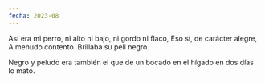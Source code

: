 ```yaml
---
fecha: 2023-08
---
```

Así era mi perro,
ni alto ni bajo,
ni gordo ni flaco,
Eso sí, de carácter alegre,
A menudo contento.
Brillaba su peli negro.

Negro y peludo 
era también 
el que de un bocado en el hígado
en dos días lo mató.